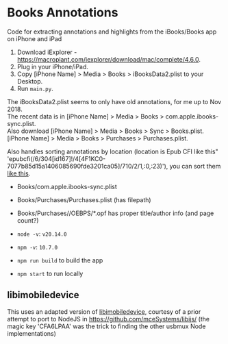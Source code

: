 # Books Annotations
Code for extracting annotations and highlights from the iBooks/Books app on iPhone and iPad

1. Download iExplorer - https://macroplant.com/iexplorer/download/mac/complete/4.6.0.
2. Plug in your iPhone/iPad.
3. Copy [iPhone Name] > Media > Books > iBooksData2.plist to your Desktop.
4. Run `main.py`.

The iBooksData2.plist seems to only have old annotations, for me up to Nov 2018.  
The recent data is in [iPhone Name] > Media > Books > com.apple.ibooks-sync.plist.  
Also download [iPhone Name] > Media > Books > Sync > Books.plist.
[iPhone Name] > Media > Books > Purchases > Purchases.plist.

Also handles sorting annotations by location (location is Epub CFI like this" 'epubcfi(/6/304[id167]!/4[4F1KC0-7077b85d15a1406085690fde3201ca05]/710/2/1,:0,:23)'), you can sort them [like this](https://gist.github.com/mlitwin/1a5471ae2897c360914247bc8db6b57a).

* Books/com.apple.ibooks-sync.plist
* Books/Purchases/Purchases.plist (has filepath)
* Books/Purchases/<filepath>/OEBPS/*.opf has proper title/author info (and page count?)

* `node -v`: `v20.14.0`
* `npm -v`: `10.7.0`

* `npm run build` to build the app
* `npm start` to run locally

## libimobiledevice
This uses an adapted version of [libimobiledevice](https://libimobiledevice.org/), courtesy of a prior attempt to port to NodeJS in https://github.com/mceSystems/libijs/ (the magic key 'CFA6LPAA' was the trick to finding the other usbmux Node implementations)
